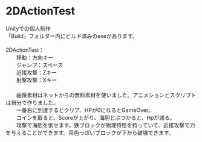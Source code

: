 # 2DActionTest
Unityでの個人制作</br>
「Build」フォルダー内にビルド済みのexeがあります。</br>
</br>
2DActionTest：</br>
　　移動：方向キー</br>
　　ジャンプ：スペース</br>
　　近接攻撃：Zキー</br>
　　射撃攻撃：Xキー</br>
　</br>
　　画像素材はネットからの無料素材を使いました。アニメションとスクリプトは自分で作りました。</br>
　　一番右に到達するとクリア、HPが0になるとGameOver。</br>
　　コインを取ると、Scoreが上がり、海胆とぶつかると、Hpが減る。</br>
　　攻撃で海胆を倒せます。鉄ブロックが物理特性を持っていて、近接攻撃で力を与えることができます。茶色っぽいブロックが下から破壊できます。</br>
